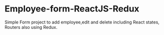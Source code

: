 # Employee-form-ReactJS-Redux

Simple Form project to add employee,edit and delete including React states, Routers also using Redux.

